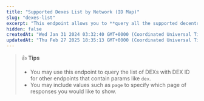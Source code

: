 ```yaml
---
title: "Supported Dexes List by Network (ID Map)"
slug: "dexes-list"
excerpt: "This endpoint allows you to **query all the supported decentralized exchanges (DEXs) based on the provided network on GeckoTerminal**"
hidden: false
createdAt: "Wed Jan 31 2024 03:32:40 GMT+0000 (Coordinated Universal Time)"
updatedAt: "Thu Feb 27 2025 18:35:13 GMT+0000 (Coordinated Universal Time)"
---
```

> 👍 **Tips**
> 
> - You may use this endpoint to query the list of DEXs with DEX ID for other endpoints that contain params like `dex`.
> - You may include values such as `page` to specify which page of responses you would like to show.
